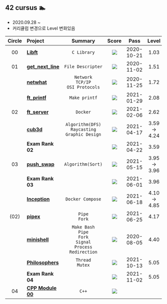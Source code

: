 ##  42 cursus 🏊 
- 2020.09.28 ~
- 커리큘럼 변경으로 Level 변화있음

| Circle | Project                                                      |  Summary  |                            Score                             |    Pass    |  Level   |
| :----: | :----------------------------------------------------------- | :--------: | :----------------------------------------------------------: | :--------: | :------: |
|   00   | [**Libft**](./libft/README.md)     |     `C Library`      | [![](https://badge42.herokuapp.com/api/project/yeslee/Libft)](#) | 2020-10-21 |   1.03   |
|   01   | [**get_next_line**](./get_next_line/README.md) |     `File Descripter`      | [![](https://badge42.herokuapp.com/api/project/yeslee/get_next_line)](#) | 2020-11-02 |   1.51   |
|        | [**netwhat**](./netwhat/README.md) |    `Network`<br>`TCP/IP`<br>`OSI Protocols`     | [![](https://badge42.herokuapp.com/api/project/yeslee/netwhat)](#) | 2020-11-25 |   1.72   |
|        | [**ft_printf**](./ft_printf/README.md) |     `Make printf`      | [![](https://badge42.herokuapp.com/api/project/yeslee/ft_printf)](#) | 2021-01-29 |   2.08   |
|   02   | [**ft_server**](./ft_server/README.md) |   `Docker`   | [![](https://badge42.herokuapp.com/api/project/yeslee/ft_server)](#) | 2021-02-06 |   2.62   |
|        | [**cub3d**](./cub3D/README.md)     |     `Algorithm(DFS)`<br>`Raycasting`<br>`Graphic Design`      | [![](https://badge42.herokuapp.com/api/project/yeslee/cub3d)](#) | 2021-04-17 |   3.59 → 4.24   |
|        | **Exam Rank 02** |          | [![](https://badge42.herokuapp.com/api/project/yeslee/Exam%20Rank%2002)](#) | 2021-04-22 |   3.59   |
|   03   | [**push_swap**](./push_swap/README.md)   |     `Algorithm(Sort)`     | [![](https://badge42.herokuapp.com/api/project/yeslee/push_swap)](#) | 2021-05-15 |   3.95 → 3.96   |
|        | **Exam Rank 03** |          | [![](https://badge42.herokuapp.com/api/project/yeslee/Exam%20Rank%2003)](#) | 2021-06-01 |   3.96   |
|        | [**Inception**](./inception/README.md)|     `Docker Compose`      | [![](https://badge42.herokuapp.com/api/project/yeslee/Inception)](#) | 2021-06-18 |   4.10 → 4.85   |
|  (02)  | [**pipex**](./pipex/README.md)|     `Pipe`<br>`Fork`     | [![](https://badge42.herokuapp.com/api/project/yeslee/pipex)](#) | 2021-06-25 |   4.17   |
|        | [**minishell**](https://github.com/yeslee-v/42_minishell) |     `Make Bash`<br>`Pipe`<br>`Fork`<br>`Signal`<br>`Process`<br>`Redirection`      | [![](https://badge42.herokuapp.com/api/project/yeslee/minishell)](#) | 2020-08-05 |   4.40   |
|        | [**Philosophers**](./philosopher/README.md) |     `Thread`<br>`Mutex`     | [![](https://badge42.herokuapp.com/api/project/yeslee/Philosophers)](#) | 2021-10-13 |   5.05   |
|        | **Exam Rank 04** |          | [![](https://badge42.herokuapp.com/api/project/yeslee/Exam%20Rank%2004)](#) | 2021-11-02 |   5.05   |
|   04   | [**CPP Module 00**](./cpp_module_00/README.md) |    `C++`     | [![](https://badge42.herokuapp.com/api/project/yeslee/CPP%20Module%2000)](#) |          |          |
